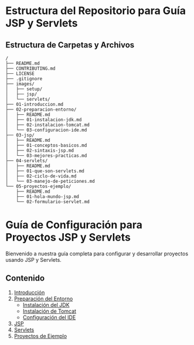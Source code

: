 # Estructura del Repositorio para Guía JSP y Servlets

## Estructura de Carpetas y Archivos

```
/
├── README.md
├── CONTRIBUTING.md
├── LICENSE
├── .gitignore
├── images/
│   ├── setup/
│   ├── jsp/
│   └── servlets/
├── 01-introduccion.md
├── 02-preparacion-entorno/
│   ├── README.md
│   ├── 01-instalacion-jdk.md
│   ├── 02-instalacion-tomcat.md
│   └── 03-configuracion-ide.md
├── 03-jsp/
│   ├── README.md
│   ├── 01-conceptos-basicos.md
│   ├── 02-sintaxis-jsp.md
│   └── 03-mejores-practicas.md
├── 04-servlets/
│   ├── README.md
│   ├── 01-que-son-servlets.md
│   ├── 02-ciclo-de-vida.md
│   └── 03-manejo-de-peticiones.md
└── 05-proyectos-ejemplo/
    ├── README.md
    ├── 01-hola-mundo-jsp.md
    └── 02-formulario-servlet.md

```

# Guía de Configuración para Proyectos JSP y Servlets

Bienvenido a nuestra guía completa para configurar y desarrollar proyectos usando JSP y Servlets.

## Contenido

1. [Introducción](01-introduccion.md)
2. [Preparación del Entorno](02-preparacion-entorno/README.md)
   - [Instalación del JDK](02-preparacion-entorno/01-instalacion-jdk.md)
   - [Instalación de Tomcat](02-preparacion-entorno/02-instalacion-tomcat.md)
   - [Configuración del IDE](02-preparacion-entorno/03-configuracion-ide.md)
3. [JSP](03-jsp/README.md)
4. [Servlets](04-servlets/README.md)
5. [Proyectos de Ejemplo](05-proyectos-ejemplo/README.md)



